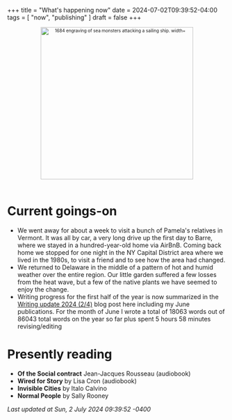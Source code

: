 +++
title = "What's happening now"
date = 2024-07-02T09:39:52-04:00
tags = [
    "now",
    "publishing"
]
draft = false
+++
<div align="center" style="font-size:x-small"><img src="https://milkfish08.s3.amazonaws.com/photo/blog/abovethefold/1684-untitled-engraving-of-sea-monsters-attacking-a-sailing-vessel-49fa31.jpg" alt="1684 engraving of sea monsters attacking a sailing ship. width="512" height="351" title="Sea monsters attacking a sailing ship" /></div><br clear="all" />

# Current goings-on

* We went away for about a week to visit a bunch of Pamela's relatives in Vermont.
It was all by car, a very long drive up the first day to Barre, where we stayed in a hundred-year-old home via AirBnB.
Coming back home we stopped for one night in the NY Capital District area where we lived in the 1980s, to visit a friend and to see how the area had changed.
* We returned to Delaware in the middle of a pattern of hot and humid weather over the entire region.
Our little garden suffered a few losses from the heat wave, but a few of the native plants we have seemed to enjoy the change.
* Writing progress for the first half of the year is now summarized in the [Writing update 2024 (2/4)](../post/2q2024) blog post here including my June publications.
For the month of June I wrote a total of 18063 words out of 86043 total words on the year so far plus spent 5 hours 58 minutes revising/editing

# Presently reading

* __Of the Social contract__ Jean-Jacques Rousseau (audiobook)
* __Wired for Story__ by Lisa Cron (audiobook)
* __Invisible Cities__ by Italo Calvino
* __Normal People__ by Sally Rooney

*Last updated at Sun, 2 July 2024 09:39:52 -0400*